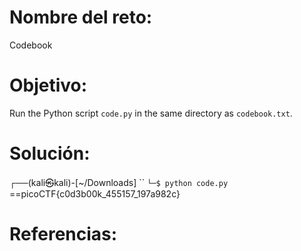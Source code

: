 

# Nombre del reto:
Codebook
# Objetivo:
Run the Python script `code.py` in the same directory as `codebook.txt`.
# Solución:
┌──(kali㉿kali)-[~/Downloads]
``
```└─$ python code.py```
==picoCTF{c0d3b00k_455157_197a982c}

# Referencias: